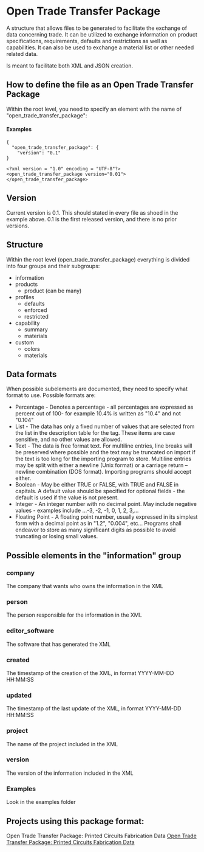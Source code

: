# Open Trade Transfer Package
A structure that allows files to be generated to facilitate the exchange of data concerning trade. It can be utilized to exchange information on product specifications, requirements, defaults and restrictions as well as capabilities. It can also be used to exchange a material list or other needed related data.

Is meant to facilitate both XML and JSON creation.

## How to define the file as an Open Trade Transfer Package
Within the root level, you need to specify an element with the name of "open_trade_transfer_package":

#### Examples
```
{
  "open_trade_transfer_package": {
    "version": "0.1"
}
```

```
<?xml version = "1.0" encoding = "UTF-8"?>
<open_trade_transfer_package version="0.01">
</open_trade_transfer_package>
```

## Version
Current version is 0.1. This should stated in every file as shoed in the example above. 0.1 is the first released version, and there is no prior versions.

## Structure
Within the root level (open_trade_transfer_package) everything is divided into four groups and their subgroups:

- information
- products
  - product (can be many)
- profiles
  - defaults
  - enforced
  - restricted
- capability
  - summary
  - materials
- custom
  - colors
  - materials

## Data formats
When possible subelements are documented, they need to specify what format to use. Possible formats are:

- Percentage - Denotes a percentage - all percentages are expressed as percent out of 100- for example 10.4% is written as "10.4" and not "0.104"
- List - The data has only a fixed number of values that are selected from the list in the description table for the tag.  These items are case sensitive, and no other values are allowed.
- Text - The data is free format text.  For multiline entries, line breaks will be preserved where possible and the text may be truncated on import if the text is too long for the importing program to store.  Multiline entries may be split with either a newline (Unix format) or a carriage return – newline combination (DOS format).  Importing programs should accept either.
- Boolean - May be either TRUE or FALSE, with TRUE and FALSE in capitals.  A default value should be specified for optional fields - the default is used if the value is not present.
- Integer - An integer number with no decimal point.  May include negative values - examples include ...-3, -2, -1, 0, 1, 2, 3,...
- Floating Point - A floating point number, usually expressed in its simplest form with a decimal point as in "1.2", "0.004", etc...  Programs shall endeavor to store as many significant digits as possible to avoid truncating or losing small values.

## Possible elements in the "information" group

### company
The company that wants who owns the information in the XML

### person
The person responsible for the information in the XML

### editor_software
The software that has generated the XML

### created
The timestamp of the creation of the XML, in format YYYY-MM-DD HH:MM:SS

### updated
The timestamp of the last update of the XML, in format YYYY-MM-DD HH:MM:SS

### project
The name of the project included in the XML

### version
The version of the information included in the XML

### Examples
Look in the examples folder

## Projects using this package format:
Open Trade Transfer Package: Printed Circuits Fabrication Data
[Open Trade Transfer Package: Printed Circuits Fabrication Data](https://github.com/elmatica/OpenTrade_PrintedCircuitsFabricationData)
